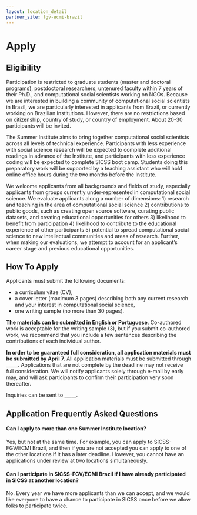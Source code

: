 ```yaml
---
layout: location_detail
partner_site: fgv-ecmi-brazil
---
```


# Apply

## Eligibility

Participation is restricted to graduate students (master and doctoral programs), postdoctoral researchers, untenured faculty within 7 years of their Ph.D., and computational social scientists working on NGOs. Because we are interested in building a community of computational social scientists in Brazil, we are particularly interested in applicants from Brazil, or currently working on Brazilian Institutions. However, there are no restrictions based on citizenship, country of study, or country of employment. About 20-30 participants will be invited.

The Summer Institute aims to bring together computational social scientists across all levels of technical experience. Participants with less experience with social science research will be expected to complete additional readings in advance of the Institute, and participants with less experience coding will be expected to complete SICSS boot camp. Students doing this preparatory work will be supported by a teaching assistant who will hold online office hours during the two months before the Institute.

We welcome applicants from all backgrounds and fields of study, especially applicants from groups currently under-represented in computational social science. We evaluate applicants along a number of dimensions: 1) research and teaching in the area of computational social science 2) contributions to public goods, such as creating open source software, curating public datasets, and creating educational opportunities for others 3) likelihood to benefit from participation 4) likelihood to contribute to the educational experience of other participants 5) potential to spread computational social science to new intellectual communities and areas of research. Further, when making our evaluations, we attempt to account for an applicant’s career stage and previous educational opportunities.

## How To Apply

Applicants must submit the following documents: 

* a curriculum vitae (CV),
* a cover letter (maximum 3 pages) describing both any current research and your interest in computational social science,
* one writing sample (no more than 30 pages).

**The materials can be submitted in English or Portuguese**. Co-authored work is acceptable for the writing sample (3), but if you submit co-authored work, we recommend that you include a few sentences describing the contributions of each individual author.

**In order to be guaranteed full consideration, all application materials must be submitted by April 7.** All application materials must be submitted through \_\_\_\_\_. Applications that are not complete by the deadline may not receive full consideration. We will notify applicants solely through e-mail by early may, and will ask participants to confirm their participation very soon thereafter.

Inquiries can be sent to \_\_\_\_\_.

## Application Frequently Asked Questions

#### Can I apply to more than one Summer Institute location?

Yes, but not at the same time. For example, you can apply to SICSS-FGV/ECMI Brazil, and then if you are not accepted you can apply to one of the other locations if it has a later deadline. However, you cannot have an applications under review at two locations simultaneously.

#### Can I participate in SICSS-FGV/ECMI Brazil if I have already participated in SICSS at another location?

No. Every year we have more applicants than we can accept, and we would like everyone to have a chance to participate in SICSS once before we allow folks to participate twice.
